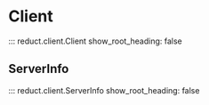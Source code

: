 # Client

::: reduct.client.Client
    show_root_heading: false

## ServerInfo

::: reduct.client.ServerInfo
    show_root_heading: false
